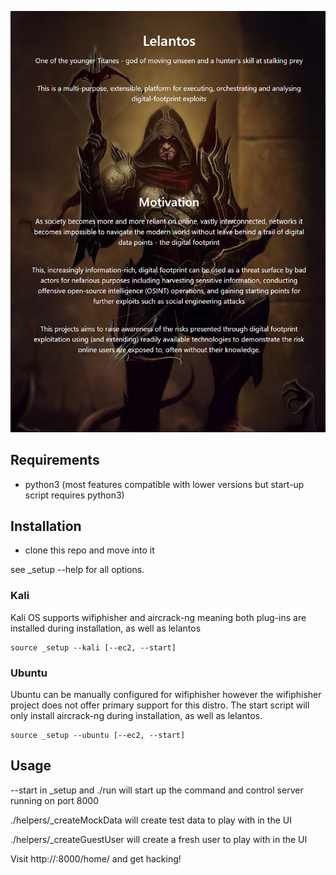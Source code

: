 ![Alt text](lelantos_base/static/lelantos_base/imgs/lelantos-about.png?raw=true "Title")

## Requirements

- python3 (most features compatible with lower versions but start-up script requires python3)

## Installation

- clone this repo and move into it

see _setup --help for all options.

### Kali

Kali OS supports wifiphisher and aircrack-ng meaning both plug-ins are installed during installation, as well as lelantos

```
source _setup --kali [--ec2, --start]
```

### Ubuntu

Ubuntu can be manually configured for wifiphisher however the wifiphisher project does not offer primary support for this distro. The start script will only install aircrack-ng during installation, as well as lelantos.

```
source _setup --ubuntu [--ec2, --start]
```
## Usage

--start in _setup and ./run will start up the command and control server running on port 8000

./helpers/_createMockData will create test data to play with in the UI

./helpers/_createGuestUser will create a fresh user to play with in the UI

Visit http://<IP>:8000/home/ and get hacking!
